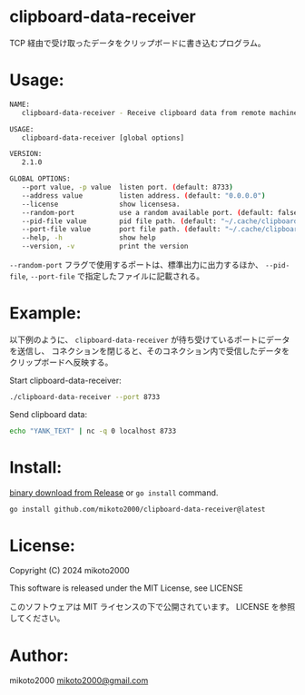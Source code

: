 # clipboard-data-receiver

TCP 経由で受け取ったデータをクリップボードに書き込むプログラム。


# Usage:

```sh
NAME:
   clipboard-data-receiver - Receive clipboard data from remote machine.

USAGE:
   clipboard-data-receiver [global options]

VERSION:
   2.1.0

GLOBAL OPTIONS:
   --port value, -p value  listen port. (default: 8733)
   --address value         listen address. (default: "0.0.0.0")
   --license               show licensesa.
   --random-port           use a random available port. (default: false)
   --pid-file value        pid file path. (default: "~/.cache/clipboard-data-receiver/pid")
   --port-file value       port file path. (default: "~/.cache/clipboard-data-receiver/port")
   --help, -h              show help
   --version, -v           print the version
```

`--random-port` フラグで使用するポートは、標準出力に出力するほか、
`--pid-file`, `--port-file` で指定したファイルに記載される。


# Example:

以下例のように、 `clipboard-data-receiver` が待ち受けているポートにデータを送信し、
コネクションを閉じると、そのコネクション内で受信したデータをクリップボードへ反映する。

Start clipboard-data-receiver:

```sh
./clipboard-data-receiver --port 8733
```

Send clipboard data:

```sh
echo "YANK_TEXT" | nc -q 0 localhost 8733
```


# Install:

[binary download from Release](https://github.com/mikoto2000/clipboard-data-receiver/releases) or `go install` command.

```sh
go install github.com/mikoto2000/clipboard-data-receiver@latest
```


# License:

Copyright (C) 2024 mikoto2000

This software is released under the MIT License, see LICENSE

このソフトウェアは MIT ライセンスの下で公開されています。 LICENSE を参照してください。


# Author:

mikoto2000 <mikoto2000@gmail.com>


